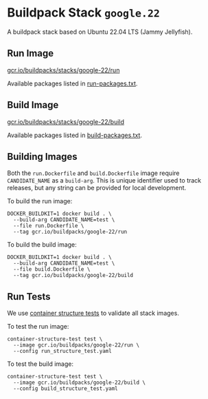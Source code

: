 # Buildpack Stack `google.22`

A buildpack stack based on Ubuntu 22.04 LTS (Jammy Jellyfish).

## Run Image

[gcr.io/buildpacks/stacks/google-22/run](https://gcr.io/buildpacks/google-22/run)

Available packages listed in [run-packages.txt](./run-packages.txt).

## Build Image

[gcr.io/buildpacks/stacks/google-22/build](https://gcr.io/buildpacks/google-22/build)

Available packages listed in [build-packages.txt](./build-packages.txt).

## Building Images

Both the `run.Dockerfile` and `build.Dockerfile` image require `CANDIDATE_NAME`
as a `build-arg`. This is unique identifier used to track releases, but any
string can be provided for local development.

To build the run image:

```
DOCKER_BUILDKIT=1 docker build . \
  --build-arg CANDIDATE_NAME=test \
  --file run.Dockerfile \
  --tag gcr.io/buildpacks/google-22/run
```

To build the build image:

```
DOCKER_BUILDKIT=1 docker build . \
  --build-arg CANDIDATE_NAME=test \
  --file build.Dockerfile \
  --tag gcr.io/buildpacks/google-22/build
```

## Run Tests

We use [container structure tests](https://github.com/GoogleContainerTools/container-structure-test)
to validate all stack images.

To test the run image:

```
container-structure-test test \
  --image gcr.io/buildpacks/google-22/run \
  --config run_structure_test.yaml
```

To test the build image:

```
container-structure-test test \
  --image gcr.io/buildpacks/google-22/build \
  --config build_structure_test.yaml
```